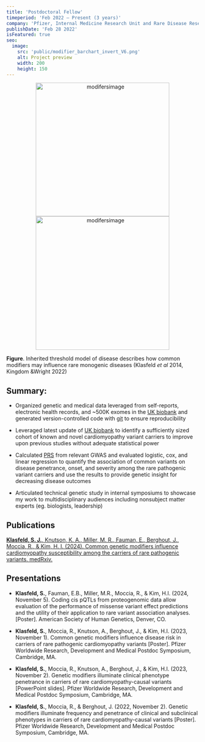 ```yaml
---
title: 'Postdoctoral Fellow'
timeperiod: 'Feb 2022 – Present (3 years)'
company: 'Pfizer, Internal Medicine Research Unit and Rare Disease Research Unit, Cambridge, MA'
publishDate: 'Feb 28 2022'
isFeatured: true
seo:
  image:
    src: 'public/modifier_barchart_invert_V6.png'
    alt: Project preview
    width: 200
    height: 150
---
```

<p align="center">
<img class="block dark:hidden" src="/modifier_barchart_V6.png" alt="modifersimage" width="350"/>
<img class="hidden dark:block" src="/modifier_barchart_invert_V6.png" alt="modifersimage" width="350"/>
</p>

**Figure**. Inherited threshold model of disease describes how common modifiers may influence rare monogenic diseases (Klasfeld *et al* 2014, Kingdom &Wright 2022)

## Summary:

* Organized genetic and medical data leveraged from self-reports, electronic health records, and ~500K exomes in the [UK biobank](https://www.ukbiobank.ac.uk/) and generated version-controlled code with [git](https://git-scm.com/) to ensure reproducibility

* Leveraged latest update of [UK biobank](https://www.ukbiobank.ac.uk/) to identify a sufficiently sized cohort of known and novel cardiomyopathy variant carriers to improve upon previous studies without adequate statistical power

* Calculated [PRS](https://www.genome.gov/Health/Genomics-and-Medicine/Polygenic-risk-scores) from relevant GWAS and evaluated logistic, cox, and linear regression to quantify the association of common variants on disease penetrance, onset, and severity among the rare pathogenic variant carriers and use the results to provide
genetic insight for decreasing disease outcomes

* Articulated technical genetic study in internal symposiums to showcase my work to multidisciplinary audiences including nonsubject
matter experts (eg. biologists, leadership)

## Publications

[**Klasfeld, S. J.**, Knutson, K. A., Miller, M. R., Fauman, E., Berghout, J., Moccia, R., & Kim, H. I. (2024). Common genetic modifiers influence cardiomyopathy susceptibility among the carriers of rare pathogenic variants. medRxiv.](https://www.medrxiv.org/content/10.1101/2024.12.17.24318501v1)

## Presentations

* **Klasfeld, S.**, Fauman, E.B., Miller, M.R., Moccia, R., & Kim, H.I. (2024, November 5). Coding cis pQTLs from proteogenomic data
allow evaluation of the performance of missense variant effect predictions and the utility of their application to rare variant
association analyses. [Poster]. American Society of Human Genetics, Denver, CO.

* **Klasfeld, S.**, Moccia, R., Knutson, A., Berghout, J., & Kim, H.I. (2023, November 1). Common genetic modifiers influence disease
risk in carriers of rare pathogenic cardiomyopathy variants [Poster]. Pfizer Worldwide Research, Development and Medical Postdoc
Symposium, Cambridge, MA.

* **Klasfeld, S.**, Moccia, R., Knutson, A., Berghout, J., & Kim, H.I. (2023, November 2). Genetic modifiers illuminate clinical phenotype
penetrance in carriers of rare cardiomyopathy-causal variants [PowerPoint slides]. Pfizer Worldwide Research, Development and
Medical Postdoc Symposium, Cambridge, MA.

* **Klasfeld, S.**, Moccia, R., & Berghout, J. (2022, November 2). Genetic modifiers illuminate frequency and penetrance of clinical and
subclinical phenotypes in carriers of rare cardiomyopathy-causal variants [Poster]. Pfizer Worldwide Research, Development and
Medical Postdoc Symposium, Cambridge, MA.